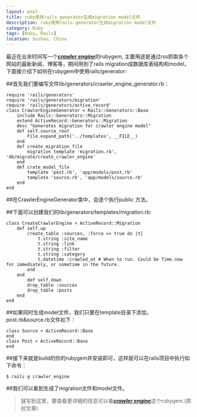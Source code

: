 ```yaml
---
layout: post
title: ruby使用rails generator生成migration model文件
description: ruby使用rails generator生成migration model文件
category: Ruby
tags: [Ruby, Rails]
location: Suzhou, China
---
```

最近在业余时间写一个[***crawler engine***][1]的rubygem, 主要用途是通过rss抓取各个网站的最新新闻、博客等，期间用到了rails migration成数据库表结构和model，下面接介绍下如何在rubygem中使用rails/generator:

##首先我们要编写文件lib/generators/crawler_engine_generator.rb：

	require 'rails/generators'
	require 'rails/generators/migration'
	require 'rails/generators/active_record'
	class CrawlerEngineGenerator < Rails::Generators::Base
		include Rails::Generators::Migration
		extend ActiveRecord::Generators::Migration
		desc "Generates migration for crawler engine model"
		def self.source_root
			File.expand_path('../templates', __FILE__)
		end
		def create_migration_file
			migration_template 'migration.rb', 'db/migrate/create_crawler_engine'
		end
		def crate_model_file
			template 'post.rb', 'app/models/post.rb'
			template 'source.rb', 'app/models/source.rb'
		end
	end

##在CrawlerEngineGenerator类中，会逐个执行public 方法。

##下面可以创建我们的lib/generators/templates/migration.rb:

	class CreateCrawlerEngine < ActiveRecord::Migration
		def self.up
			create_table :sources, :force => true do |t|
				t.string :site_name
				t.string :link
				t.string :filter
				t.string :category
				t.datetime :crawled_at # When to run. Could be Time.now for immediately, or sometime in the future.
			end
		end
			def self.down
			drop_table :sources
			drop_table :posts
		end
	end

##如果同时生成model文件，我们只要在template目录下添加，post.rb&source.rb文件如下：

	class Source < ActiveRecord::Base
	end
	class Post < ActiveRecord::Base
	end

##接下来就是build的你的rubygem并安装即可，这样就可以在rails项目中执行如下命令：

	$ rails g crawler_engine

##我们可以看到生成了migration文件和model文件。

> 就写到这里，要查看更详细的信息可以看[***crawler engine***][1]这个rubygem.(原创文章)

  [1]: https://github.com/tim-tang/crawler_engine "crawler-engine"
